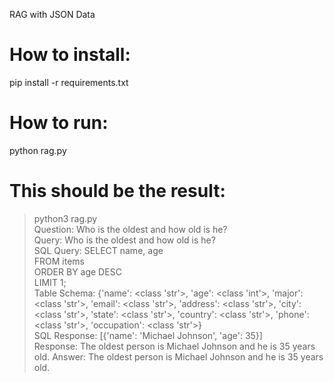 RAG with JSON Data

How to install:
====
  pip install -r requirements.txt


How to run:
====
  python rag.py


This should be the result:
====
> python3 rag.py  
> Question: Who is the oldest and how old is he?  
Query: Who is the oldest and how old is he?  
SQL Query: SELECT name, age  
FROM items  
ORDER BY age DESC  
LIMIT 1;  
Table Schema: {'name': <class 'str'>, 'age': <class 'int'>, 'major': <class 'str'>, 'email': <class 'str'>, 'address': <class 'str'>, 'city': <class 'str'>, 'state': <class 'str'>, 'country': <class 'str'>, 'phone': <class 'str'>, 'occupation': <class 'str'>}  
SQL Response: [{'name': 'Michael Johnson', 'age': 35}]  
Response: The oldest person is Michael Johnson and he is 35 years old.
> Answer: The oldest person is Michael Johnson and he is 35 years old.  
>   
